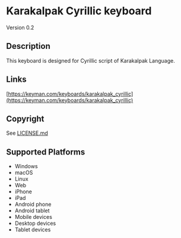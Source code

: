 # Karakalpak Cyrillic keyboard

Version 0.2

## Description

This keyboard is designed for Cyrillic script of Karakalpak Language.

## Links

[https://keyman.com/keyboards/karakalpak_cyrillic](https://keyman.com/keyboards/karakalpak_cyrillic)

## Copyright

See [LICENSE.md](LICENSE.md)

## Supported Platforms

- Windows
- macOS
- Linux
- Web
- iPhone
- iPad
- Android phone
- Android tablet
- Mobile devices
- Desktop devices
- Tablet devices
